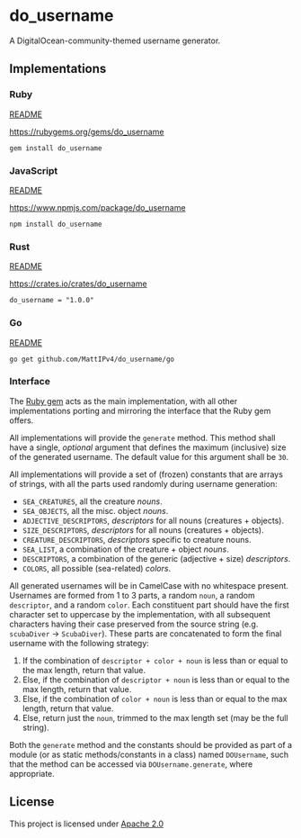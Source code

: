 # do_username

A DigitalOcean-community-themed username generator.

## Implementations

### Ruby

[README](ruby/README.md)

https://rubygems.org/gems/do_username

`gem install do_username`

### JavaScript

[README](javascript/README.md)

https://www.npmjs.com/package/do_username

`npm install do_username`

### Rust

[README](rust/README.md)

https://crates.io/crates/do_username

`do_username = "1.0.0"`

### Go

[README](go/README.md)

`go get github.com/MattIPv4/do_username/go`

### Interface

The [Ruby gem](ruby) acts as the main implementation, with all other
implementations porting and mirroring the interface that the Ruby gem offers.

All implementations will provide the `generate` method. This method shall have a
single, *optional* argument that defines the maximum (inclusive) size of the
generated username. The default value for this argument shall be `30`.

All implementations will provide a set of (frozen) constants  that are arrays of
strings, with all the parts used randomly during username generation:

- `SEA_CREATURES`, all the creature *nouns*.
- `SEA_OBJECTS`, all the misc. object *nouns*.
- `ADJECTIVE_DESCRIPTORS`, *descriptors* for all nouns (creatures + objects).
- `SIZE_DESCRIPTORS`, *descriptors* for all nouns (creatures + objects).
- `CREATURE_DESCRIPTORS`, *descriptors* specific to creature nouns.
- `SEA_LIST`, a combination of the creature + object *nouns*.
- `DESCRIPTORS`, a combination of the generic (adjective + size) *descriptors*.
- `COLORS`, all possible (sea-related) *colors*.

All generated usernames will be in CamelCase with no whitespace present.
Usernames are formed from 1 to 3 parts, a random `noun`, a random `descriptor`,
and a random `color`. Each constituent part should have the first character set
to uppercase by the implementation, with all subsequent characters having their
case preserved from the source string (e.g. `scubaDiver` -> `ScubaDiver`). These
parts are concatenated to form the final username with the following strategy:

1. If the combination of `descriptor + color + noun` is less than or equal to
the max length, return that value.
2. Else, if the combination of `descriptor + noun` is less than or equal to the
max length, return that value.
3. Else, if the combination of `color + noun` is less than or equal to the max
length, return that value.
4. Else, return just the `noun`, trimmed to the max length set (may be the full
string).

Both the `generate` method and the constants should be provided as part of a
module (or as static methods/constants in a class) named `DOUsername`, such that
the method can be accessed via `DOUsername.generate`, where appropriate.

## License

This project is licensed under [Apache 2.0](LICENSE) 
